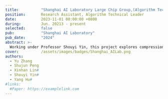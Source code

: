 ```yaml
---
title:          "Shanghai AI Laboratory Large Chip Group,(Algorithm Technical Leader)"
position:       Research Assistant, Algorithm Technical Leader
date:           2023-11-01 00:00:00 +0800
during:         Jun. 20213 - present
selected:       false
pub:            "Shanghai AI Laboratory"
pub_date:       "2024"
abstract: >-
  Working under Professor Shouyi Yin, this project explores compression technologies for general visual models, with two papers under preparation for submission to CVPR 2025 and ICCV 2025. Developed a new adaptive knowledge distillation algorithm, achieving high-quality model compression with an accuracy reduction of less than 2%.
cover:          /assets/images/badges/Shanghai_AILab.png
authors:
  - Yu Zhang
  - Shujun Peng
  - Xinhan Lin#
  - Shouyi Yin#
  - Yang Hu#
#links:
  #Paper: https://examplelink.com
---
```

